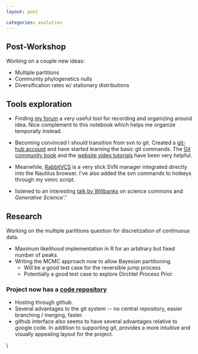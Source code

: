 ```yaml
---
layout: post

categories: evolution
---
```






 





Post-Workshop
-------------

Working on a couple new ideas:

-   Multiple partitions
-   Community phylogenetics nulls
-   Diversification rates w/ stationary distributions

Tools exploration
-----------------

-   Finding [my
    forum](http://phylogenetics.uservoice.com/forums/43843-general "http://phylogenetics.uservoice.com/forums/43843-general")
    a very useful tool for recording and organizing around idea. Nice
    complement to this notebook which helps me organize temporally
    instead.
-   Becoming convinced I should transition from svn to git. Created a
    [git-hub
    account](http://github.com/cboettig "http://github.com/cboettig")
    and have started learning the basic git commands. The [Git community
    book](http://book.git-scm.com/index.html "http://book.git-scm.com/index.html")
    and the [website video
    tutorials](http://learn.github.com/p/setup.html "http://learn.github.com/p/setup.html")
    have been very helpful.

-   Meanwhile,
    [RabbitVCS](http://rabbitvcs.org/ "http://rabbitvcs.org/") is a very
    slick SVN manager integrated directly into the Nautilus browser.
    I've also added the svn commands to hotkeys through my vimrc script.

-   listened to an interesting [talk by
    Willbanks](http://cyber.law.harvard.edu/events/luncheon/2010/03/wilbanks "http://cyber.law.harvard.edu/events/luncheon/2010/03/wilbanks")
    on science commons and *Generative Science'.'*

Research
--------

Working on the multiple partitions question for discretization of
continuous data.

-   Maximum likelihood implementation in R for an arbitrary but fixed
    number of peaks.
-   Writing the MCMC approach now to allow Bayesian partitioning.
    -   Will be a good test case for the reversible jump process
    -   Potentially a good test case to explore Dirchlet Process Prior

### Project now has a [code repository](http://github.com/cboettig/Comparative-Phylogenetics "http://github.com/cboettig/Comparative-Phylogenetics")

-   Hosting through github.
-   Several advantages to the git system -- no central repository,
    easier branching / merging, faster.
-   github interface also seems to have several advantages relative to
    google code. In addition to supporting git, provides a more
    intuitive and visually appealing layout for the project.

\

